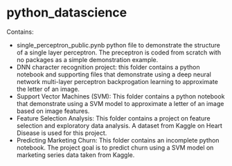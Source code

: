 # python_datascience

Contains:

- single_perceptron_public.pynb python file to demonstrate the structure of a single layer perceptron. The preceptron is coded from scratch with no packages as a simple demonstration example.
- DNN character recognition project: this folder contains a python notebook and supporting files that demonstrate using a deep neural network multi-layer perceptron backprogation learning to approximate the letter of an image.
- Support Vector Machines (SVM): This folder contains a python notebook that demonstrate using a SVM model to approximate a letter of an image based on image features.
- Feature Selection Analysis: This folder contains a project on feature selection and exploratory data analysis. A dataset from Kaggle on Heart Disease is used for this project.
- Predicting Marketing Churn: This folder contains an incomplete python notebook. The project goal is to predict churn using a SVM model on marketing series data taken from Kaggle. 
